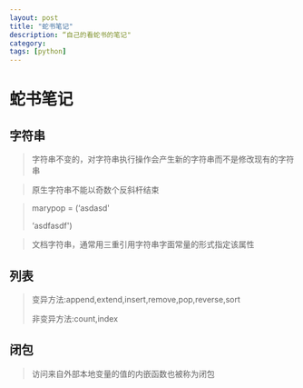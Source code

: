 ```yaml
---
layout: post
title: "蛇书笔记"
description: “自己的看蛇书的笔记"
category: 
tags: [python]
---
```


# 蛇书笔记

## 字符串

> 字符串不变的，对字符串执行操作会产生新的字符串而不是修改现有的字符串



> 原生字符串不能以奇数个反斜杆结束



> marypop = (‘asdasd'
> 
> ‘asdfasdf')



> 文档字符串，通常用三重引用字符串字面常量的形式指定该属性

## 列表

> 变异方法:append,extend,insert,remove,pop,reverse,sort
> 
> 非变异方法:count,index

## 闭包

> 访问来自外部本地变量的值的内嵌函数也被称为闭包

